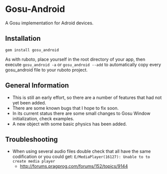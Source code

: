 Gosu-Android
============
A Gosu implementation for Adroid devices.

Installation
-----------

`gem install gosu_android`

As with ruboto, place yourself in the root directory of your app, then execute
`gosu_android -a` or `gosu_android --add` to automatically copy every gosu_android file to your ruboto project.

General Information
-------------------
* This is still an early effort, so there are a number of features that had not yet been added. 
* There are some known bugs that I hope to fix soon.
* In its current status there are some small changes to Gosu Window initialization, check examples.
* A new object with some basic physics has been added.

Troubleshooting
-------------------
* When using several audio files double check that all have the same codification or you could get: `E/MediaPlayer(16127): Unable to to create media player`
 	* http://forums.pragprog.com/forums/152/topics/9144
